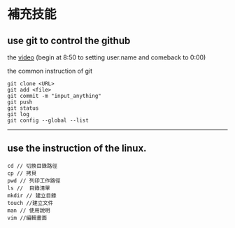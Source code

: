 #  補充技能

## use git to control the github
the [video](<https://drive.google.com/file/d/15xcSumf4d2xWc1GKnjNUqzil6V6x7RP4/view?usp=drive_link>) (begin at 8:50 to setting user.name and comeback to 0:00)

the common instruction of git
```
git clone <URL>
git add <file>
git commit -m "input_anything"
git push
git status
git log
git config --global --list
```
---
## use the instruction of the linux.
```
cd // 切換目錄路徑
cp // 拷貝
pwd // 列印工作路徑
ls //  目錄清單
mkdir // 建立目錄
touch //建立文件
man // 使用說明
vim //編輯畫面
```



